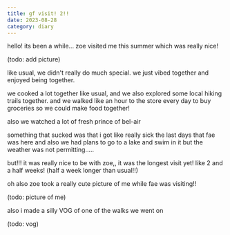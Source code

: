 ```yaml
---
title: gf visit! 2!!
date: 2023-08-28
category: diary
---
```


hello! its been a while... zoe visited me this summer which was really nice!

(todo: add picture)

like usual, we didn't really do much special. we just vibed together and enjoyed being together.

we cooked a lot together like usual, and we also explored some local hiking trails together. and we walked like an hour to the store every day to buy groceries so we could make food together!

also we watched a lot of fresh prince of bel-air

something that sucked was that i got like really sick the last days that fae was here and also we had plans to go to a lake and swim in it but the weather was not permitting.....

but!!! it was really nice to be with zoe,, it was the longest visit yet! like 2 and a half weeks! (half a week longer than usual!!)

oh also zoe took a really cute picture of me while fae was visiting!!

(todo: picture of me)

also i made a silly VOG of one of the walks we went on

(todo: vog)

